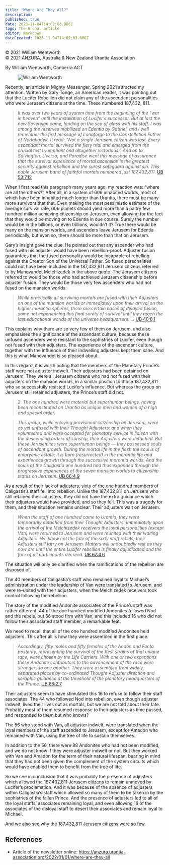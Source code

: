 ```yaml
---
title: "Where Are They All?"
description: 
published: true
date: 2023-11-04T14:02:03.086Z
tags: The Arena, article
editor: markdown
dateCreated: 2023-11-04T14:02:03.086Z
---
```


<p class="v-card v-sheet theme--light gray lighten-3 px-2">© 2021 William Wentworth<br>© 2021 ANZURA, Australia & New Zealand Urantia Association</p>

By William Wentworth, Canberra ACT

<figure id="Figure_1" class="image urantiapedia">
<img src="/image/article/The_Arena/William-Wentworth.jpg" alt="William Wentworth">
</figure>

Recently, an article in Mighty Messenger, Spring 2021 attracted my attention. Written by Gary Tonge, an American reader, it was pointing out that the Lucifer Rebellion did not claim any of the ascendent personalities who were Jerusem citizens at the time. These numbered 187,432, 811.

> _It was over two years of system time from the beginning of the “war in heaven” until the installation of Lucifer’s successor. But at last the new Sovereign came, landing on the sea of glass with his staff. I was among the reserves mobilized on Edentia by Gabriel, and I well remember the first message of Lanaforge to the Constellation Father of Norlatiadek. It read: “Not a single Jerusem citizen was lost. Every ascendant mortal survived the fiery trial and emerged from the crucial test triumphant and altogether victorious.” And on to Salvington, Uversa, and Paradise went this message of assurance that the survival experience of mortal ascension is the greatest security against rebellion and the surest safeguard against sin. This noble Jerusem band of faithful mortals numbered just 187,432,811._ [UB 53:7.12](/en/The_Urantia_Book/53#p7_12)

When I first read this paragraph many years ago, my reaction was: “where are all the others?” After all, in a system of 606 inhabited worlds, most of which have been inhabited much longer than Urantia, there must be many more survivors that that. Even making the most pessimistic estimate of the average survival rate, 606 planets should yield more than a paltry few hundred million achieving citizenship on Jerusem, even allowing for the fact that they would be moving on to Edentia in due course. Surely the number would be in the billions, or even trillions, wouldn’t it? True there would be many on the mansion worlds, and ascenders leave Jerusem for Edentia periodically, but even so, there should be more than that on Jerusem.

Gary’s insight gave the clue. He pointed out that any ascender who had fused with his adjuster would have been rebellion-proof. Adjuster fusion guarantees that the fused personality would be incapable of rebelling against the Creator Son of the Universal Father. So fused personalities could not have been included in the 187,432,811 Jerusem citizens referred to by Manovandet Melchizedek in the above quote. The Jerusem citizens referred to would be those who had achieved Jerusem citizenship before adjuster fusion. They would be those very few ascenders who had not fused on the mansion worlds.

> _While practically all surviving mortals are fused with their Adjusters on one of the mansion worlds or immediately upon their arrival on the higher morontia spheres, there are certain cases of delayed fusion, some not experiencing this final surety of survival until they reach the last educational worlds of the universe headquarters; …_ [UB 40:8.1](/en/The_Urantia_Book/40#p8_1)

This explains why there are so very few of them on Jerusem, and also emphasises the significance of the ascendant culture, because these unfused ascenders were resistant to the sophistries of Lucifer, even though not fused with their adjusters. The experience of the ascendant culture, together with the influence of their indwelling adjusters kept them sane. And this is what Manovandet is so pleased about.

In this regard, it is worth noting that the members of the Planetary Prince’s staff were not adjuster indwelt. Their adjusters had been detained on Jerusem. They were all Jerusem citizens who had not fused with their adjusters on the mansion worlds, in a similar position to those 187,432,811 who so successfully resisted Lucifer’s influence. But whereas the group on Jerusem still retained adjusters, the Prince’s staff did not.

> _2\. The one hundred were material but superhuman beings, having been reconstituted on Urantia as unique men and women of a high and special order._

> _This group, while enjoying provisional citizenship on Jerusem, were as yet unfused with their Thought Adjusters; and when they volunteered and were accepted for planetary service in liaison with the descending orders of sonship, their Adjusters were detached. But these Jerusemites were superhuman beings — they possessed souls of ascendant growth. During the mortal life in the flesh the soul is of embryonic estate; it is born (resurrected) in the morontia life and experiences growth through the successive morontia worlds. And the souls of the Caligastia one hundred had thus expanded through the progressive experiences of the seven mansion worlds to citizenship status on Jerusem._ [UB 66:4.9](/en/The_Urantia_Book/66#p4_9)

As a result of their lack of adjusters, sixty of the one hundred members of Caligastis’s staff fell into rebellion. Unlike the 187,432,811 on Jerusem who still retained their adjusters, they did not have the extra guidance which their adjusters would have provided, and so they fell. This was a tragedy for them, and their situation remains unclear. Their adjusters wait on Jerusem.

> _When the staff of one hundred came to Urantia, they were temporarily detached from their Thought Adjusters. Immediately upon the arrival of the Melchizedek receivers the loyal personalities (except Van) were returned to Jerusem and were reunited with their waiting Adjusters. We know not the fate of the sixty staff rebels; their Adjusters still tarry on Jerusem. Matters will undoubtedly rest as they now are until the entire Lucifer rebellion is finally adjudicated and the fate of all participants decreed._ [UB 67:4.6](/en/The_Urantia_Book/67#p4_6)

The situation will only be clarified when the ramifications of the rebellion are disposed of.

The 40 members of Caligastia’s staff who remained loyal to Michael’s administration under the leadership of Van were translated to Jerusem, and were re-united with their adjusters, when the Melchizedek receivers took control following the rebellion.

The story of the modified Andonite associates of the Prince’s staff was rather different. 44 of the one hundred modified Andonites followed Nod and the rebels, but 56 stood firm with Van, and this included 16 who did not follow their associated staff member, a remarkable feat.

We need to recall that all of the one hundred modified Andonites held adjusters. This after all is how they were assembled in the first place.

> _Accordingly, fifty males and fifty females of the Andon and Fonta posterity, representing the survival of the best strains of that unique race, were chosen by the Life Carriers. With one or two exceptions these Andonite contributors to the advancement of the race were strangers to one another. They were assembled from widely separated places by co-ordinated Thought Adjuster direction and seraphic guidance at the threshold of the planetary headquarters of the Prince._ [UB 66:2.7](/en/The_Urantia_Book/66#p2_7)

Their adjusters seem to have stimulated this 16 to refuse to follow their staff associates. The 44 who followed Nod into rebellion, even though adjuster indwelt, lived their lives out as mortals, but we are not told about their fate. Probably most of them resumed response to their adjusters as time passed, and responded to them but who knows?

The 56 who stood with Van, all adjuster indwelt, were translated when the loyal members of the staff ascended to Jerusem, except for Amadon who remained with Van, using the tree of life to sustain themselves.

In addition to the 56, there were 88 Andonites who had not been modified, and we do not know if they were adjuster indwelt or not. But they worked with Van and Amadon for the term of their natural lifespan, bearing in mind that they had not been given the complement of the system circuits which would have enabled them to benefit from the tree of life.

So we see in conclusion that it was probably the presence of adjusters which allowed the 187,432,811 Jerusem citizens to remain unmoved by Lucifer’s proclamation. And it was because of the absence of adjusters within Caligastia’s staff which allowed so many of them to be taken in by the sophistries of the fallen Prince. And the presence of adjusters led to all of the loyal staffs’ associates remaining loyal, and even allowing 16 of the associates of the disloyal staff to desert their associates and remain loyal to Michael.

And we also see why the 187,432,811 Jerusem citizens were so few.

## References

- Article of the newsletter online: https://anzura.urantia-association.org/2022/01/01/where-are-they-all